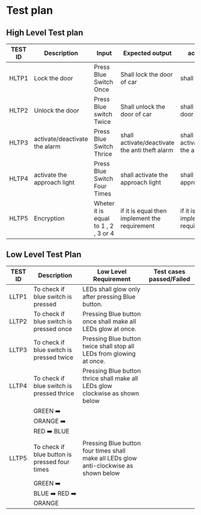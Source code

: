 # Test plan
## High Level Test plan

|TEST ID | Description | Input | Expected output | actual output|
|---|---|---|---|---|
| HLTP1 | Lock the door | Press Blue Switch Once | Shall lock the door of car | shall lock the door |
| HLTP2 | Unlock the door | Press Blue switch Twice | Shall unlock the door of car | shall unlock the door |
| HLTP3 | activate/deactivate the alarm | Press Blue Switch Thrice | shall activate/deactivate the anti theft alarm | shall activate/deactivate the anti theft alarm |
| HLTP4 | activate the approach light | Press Blue Switch Four Times | shall activate the approach light | shall activate the approach light |
| HLTP5 | Encryption | Wheter it is equal to 1 , 2 , 3 or 4 | if it is equal then implement the requirement | if it is equal then implement the requirement |


## Low Level Test Plan

| TEST ID | Description | Low Level Requirement | Test cases passed/Failed |
|---|---|---|---|
| LLTP1 | To check if blue switch is pressed | LEDs shall glow only after pressing Blue button. | 
| LLTP2 | To check if blue switch is pressed once| Pressing Blue button once shall make all LEDs glow at once. | 
| LLTP3 | To check if blue switch is pressed twice | Pressing Blue button twice shall stop all LEDs from glowing at once. | 
| LLTP4 | To check if blue switch is pressed thrice | Pressing Blue button thrice shall make all LEDs glow clockwise as shown below | 
|   | GREEN :arrow_right: ORANGE :arrow_right: RED :arrow_right: BLUE |  
| LLTP5 | To check if blue button is pressed four times | Pressing Blue button four times shall make all LEDs glow anti-clockwise as shown below |
|   | GREEN :arrow_right: BLUE :arrow_right: RED :arrow_right: ORANGE 
